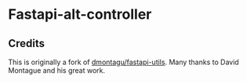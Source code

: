 # Fastapi-alt-controller

## Credits

This is originally a fork of [dmontagu/fastapi-utils](https://github.com/dmontagu/fastapi-utils). Many thanks to David Montague and his great work.
